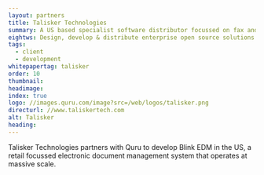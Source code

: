 ```yaml
---
layout: partners
title: Talisker Technologies
summary: A US based specialist software distributor focussed on fax and document archive.
eightws: Design, develop & distribute enterprise open source solutions
tags:
  - client
  - development
whitepapertag: talisker
order: 10
thumbnail:
headimage:
index: true
logo: //images.quru.com/image?src=/web/logos/talisker.png
directurl: //www.taliskertech.com
alt: Talisker
heading: 
---
```


Talisker Technologies partners with Quru to develop Blink EDM in the US, a retail focussed electronic document management system that operates at massive scale.
